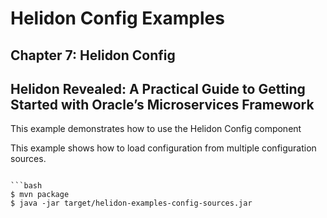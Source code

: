 # Helidon Config Examples
## Chapter 7: Helidon Config
## Helidon Revealed: A Practical Guide to Getting Started with Oracle’s Microservices Framework

This example demonstrates how to use the Helidon Config component

This example shows how to load configuration from multiple configuration sources.

```

```bash
$ mvn package
$ java -jar target/helidon-examples-config-sources.jar
```
